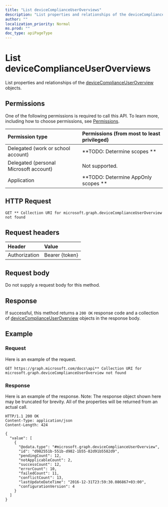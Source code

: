 ```yaml
---
title: "List deviceComplianceUserOverviews"
description: "List properties and relationships of the deviceComplianceUserOverview objects."
author: ""
localization_priority: Normal
ms.prod: ""
doc_type: apiPageType
---
```


# List deviceComplianceUserOverviews

List properties and relationships of the [deviceComplianceUserOverview](../resources/devicecomplianceuseroverview.md) objects.

## Permissions
One of the following permissions is required to call this API. To learn more, including how to choose permissions, see [Permissions](/concepts/permissions-reference.md).

|Permission type|Permissions (from most to least privileged)|
|:---|:---|
|Delegated (work or school account)|**TODO: Determine scopes **|
|Delegated (personal Microsoft account)|Not supported.|
|Application|**TODO: Determine AppOnly scopes **|

## HTTP Request
<!-- {
  "blockType": "ignored"
}
-->
``` http
GET ** Collection URI for microsoft.graph.deviceComplianceUserOverview not found
```

## Request headers
|Header|Value|
|:---|:---|
|Authorization|Bearer {token}|

## Request body
Do not supply a request body for this method.

## Response
If successful, this method returns a `200 OK` response code and a collection of [deviceComplianceUserOverview](../resources/devicecomplianceuseroverview.md) objects in the response body.

## Example

### Request
Here is an example of the request.
<!-- {
  "blockType": "request",
  "name": "get_devicecomplianceuseroverview"
}
-->
``` http
GET https://graph.microsoft.com/docs\api** Collection URI for microsoft.graph.deviceComplianceUserOverview not found
```

### Response
Here is an example of the response. Note: The response object shown here may be truncated for brevity. All of the properties will be returned from an actual call.
<!-- {
  "blockType": "response",
  "truncated": true,
  "@odata.type": "collection(microsoft.graph.devicecomplianceuseroverview)"
}
-->
``` http
HTTP/1.1 200 OK
Content-Type: application/json
Content-Length: 424

{
  "value": [
    {
      "@odata.type": "#microsoft.graph.deviceComplianceUserOverview",
      "id": "d982551b-551b-d982-1b55-82d91b5582d9",
      "pendingCount": 12,
      "notApplicableCount": 2,
      "successCount": 12,
      "errorCount": 10,
      "failedCount": 11,
      "conflictCount": 13,
      "lastUpdateDateTime": "2016-12-31T23:59:30.086867+03:00",
      "configurationVersion": 4
    }
  ]
}
```

